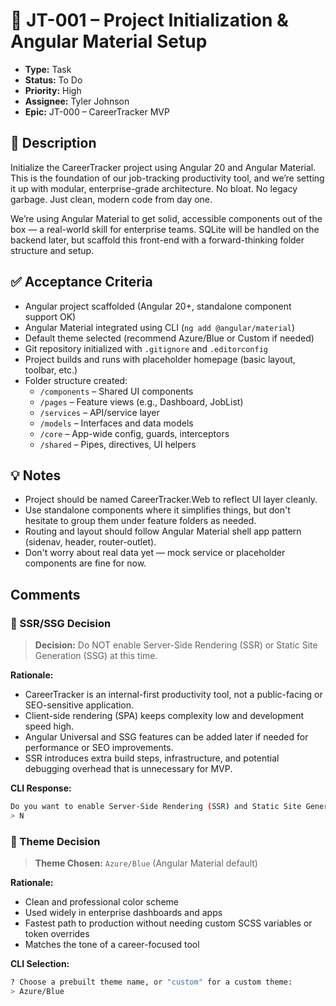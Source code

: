 # 🧾 JT-001 – Project Initialization & Angular Material Setup

- **Type:** Task
- **Status:** To Do
- **Priority:** High
- **Assignee:** Tyler Johnson
- **Epic:** JT-000 – CareerTracker MVP

## 📄 Description

Initialize the CareerTracker project using Angular 20 and Angular Material. This is the foundation of our job-tracking productivity tool, and we’re setting it up with modular, enterprise-grade architecture. No bloat. No legacy garbage. Just clean, modern code from day one.

We’re using Angular Material to get solid, accessible components out of the box — a real-world skill for enterprise teams. SQLite will be handled on the backend later, but scaffold this front-end with a forward-thinking folder structure and setup.

## ✅ Acceptance Criteria

- Angular project scaffolded (Angular 20+, standalone component support OK)
- Angular Material integrated using CLI (`ng add @angular/material`)
- Default theme selected (recommend Azure/Blue or Custom if needed)
- Git repository initialized with `.gitignore` and `.editorconfig`
- Project builds and runs with placeholder homepage (basic layout, toolbar, etc.)
- Folder structure created:
  - `/components` – Shared UI components
  - `/pages` – Feature views (e.g., Dashboard, JobList)
  - `/services` – API/service layer
  - `/models` – Interfaces and data models
  - `/core` – App-wide config, guards, interceptors
  - `/shared` – Pipes, directives, UI helpers

## 💡 Notes

- Project should be named CareerTracker.Web to reflect UI layer cleanly.
- Use standalone components where it simplifies things, but don't hesitate to group them under feature folders as needed.
- Routing and layout should follow Angular Material shell app pattern (sidenav, header, router-outlet).
- Don't worry about real data yet — mock service or placeholder components are fine for now.

## Comments

### 🚫 SSR/SSG Decision

> **Decision:** Do NOT enable Server-Side Rendering (SSR) or Static Site Generation (SSG) at this time.

**Rationale:**

- CareerTracker is an internal-first productivity tool, not a public-facing or SEO-sensitive application.
- Client-side rendering (SPA) keeps complexity low and development speed high.
- Angular Universal and SSG features can be added later if needed for performance or SEO improvements.
- SSR introduces extra build steps, infrastructure, and potential debugging overhead that is unnecessary for MVP.

**CLI Response:**
```bash
Do you want to enable Server-Side Rendering (SSR) and Static Site Generation (SSG/Prerendering)? (y/N)
> N
```

### 🎨 Theme Decision

> **Theme Chosen:** `Azure/Blue` (Angular Material default)

**Rationale:**

- Clean and professional color scheme
- Used widely in enterprise dashboards and apps
- Fastest path to production without needing custom SCSS variables or token overrides
- Matches the tone of a career-focused tool

**CLI Selection:**
```bash
? Choose a prebuilt theme name, or "custom" for a custom theme:
> Azure/Blue
```

